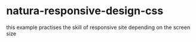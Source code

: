 # natura-responsive-design-css

this example practises the skill of responsive site depending on the screen size
